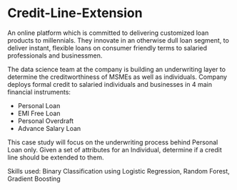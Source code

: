 # Credit-Line-Extension

An online platform which is committed to delivering customized loan products to millennials. They innovate in an otherwise dull loan segment, to deliver instant, flexible loans on consumer friendly terms to salaried professionals and businessmen.

The data science team at the company is building an underwriting layer to determine the creditworthiness of MSMEs as well as individuals.
Company deploys formal credit to salaried individuals and businesses in 4 main financial instruments:

  - Personal Loan
  - EMI Free Loan
  - Personal Overdraft
  - Advance Salary Loan 

This case study will focus on the underwriting process behind Personal Loan only. Given a set of attributes for an Individual, determine if a credit line should be extended to them.

Skills used: Binary Classification using Logistic Regression, Random Forest, Gradient Boosting
